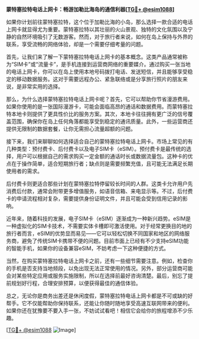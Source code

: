 **蒙特塞拉特电话上网卡：畅游加勒比海岛的通信利器[[TG💪+ @esim1088](https://t.me/s/esim1088)]**

如果你计划前往蒙特塞拉特，这个位于加勒比海的小岛，那么选择一款合适的电话上网卡就显得尤为重要。蒙特塞拉特以其壮丽的火山景观、独特的文化氛围以及宁静的自然环境吸引了无数游客。然而，对于旅行者来说，如何在岛上保持与外界的联系，享受流畅的网络体验，却是一个需要仔细考量的问题。

首先，让我们来了解一下蒙特塞拉特电话上网卡的基本概念。这类产品通常被称为“SIM卡”或“流量卡”，是手机连接到运营商网络的重要媒介。通过购买一张当地的电话上网卡，你可以在岛上使用本地号码拨打电话、发送短信，并且能够享受稳定的移动数据服务。这对于需要远程办公、紧急联络或是分享旅行照片的朋友来说，是非常实用的选择。

那么，为什么选择蒙特塞拉特电话上网卡呢？首先，它可以帮助你节省漫游费用。如果你使用的是一张国际漫游卡，可能会面临高昂的通话和数据费用。而蒙特塞拉特本地卡则提供了更具性价比的服务方案。其次，本地卡往往拥有更广泛的信号覆盖范围，确保你在岛上任何角落都能享受到稳定的通讯质量。此外，一些运营商还提供无限制的数据套餐，让你无需担心流量超额的问题。

接下来，我们来聊聊如何选择适合自己的蒙特塞拉特电话上网卡。市场上常见的有几种类型：预付费卡、后付费卡以及电子SIM卡（eSIM）。预付费卡是最传统的选择，用户可以根据自己的需求购买一定金额的通话时长或数据流量包。这种卡的优点在于操作简单，适合短期旅行者；缺点则是需要频繁充值，且可能无法满足长期使用者的需求。

后付费卡则更适合那些计划在蒙特塞拉特停留较长时间的人群。这类卡允许用户先消费后付款，通常会附带更多增值服务，如语音信箱、来电显示等。不过，后付费卡的申请流程相对复杂，需要提供身份证明文件，并且可能会受到信用记录的影响。

近年来，随着科技的发展，电子SIM卡（eSIM）逐渐成为一种新兴趋势。eSIM是一种虚拟化的SIM卡技术，不需要实体卡槽即可激活使用。对于经常更换目的地的旅行者而言，eSIM的优势显而易见——它可以轻松切换不同国家和地区的网络服务商，避免了传统SIM卡携带不便的问题。目前市面上已经有不少支持eSIM功能的智能手机，如果你的设备兼容eSIM，不妨考虑一下这种便捷的方式。

当然，在购买蒙特塞拉特电话上网卡之前，还有一些细节需要注意。例如，检查你的手机是否支持当地频段，以免出现无法正常使用的情况。另外，部分运营商可能会对某些特定应用或服务实施限制，所以在选择前最好咨询清楚。最后，别忘了提前规划好行程，合理安排预算，以便获得最佳的通信体验。

总之，无论你是商务出差还是休闲度假，蒙特塞拉特电话上网卡都是不可或缺的好帮手。它不仅能帮助你保持联系，还能让你随时随地享受高速互联网带来的便利。如果你还在犹豫要不要入手一张，不妨试试看吧！相信它会给你的旅程增添不少乐趣。

[[TG💪+ @esim1088](https://t.me/s/esim1088) ![Image](https://i.postimg.cc/4NQfJmqS/Snipaste-2025-05-13-00-14-12.png)]